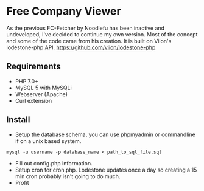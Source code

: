 # Free Company Viewer

As the previous FC-Fetcher by Noodlefu has been inactive and undeveloped, I've decided to continue my own version. Most of the concept and some of the code came from his creation.
It is built on Viion's lodestone-php API. https://github.com/viion/lodestone-php

## Requirements

* PHP 7.0+
* MySQL 5 with MySQLi
* Webserver (Apache)
* Curl extension

## Install

* Setup the database schema, you can use phpmyadmin or commandline if on a unix based system.
```
mysql -u username -p database_name < path_to_sql_file.sql
```

* Fill out config.php information.
* Setup cron for cron.php.
    Lodestone updates once a day so creating a 15 min cron probably isn't going to do much.
* Profit
